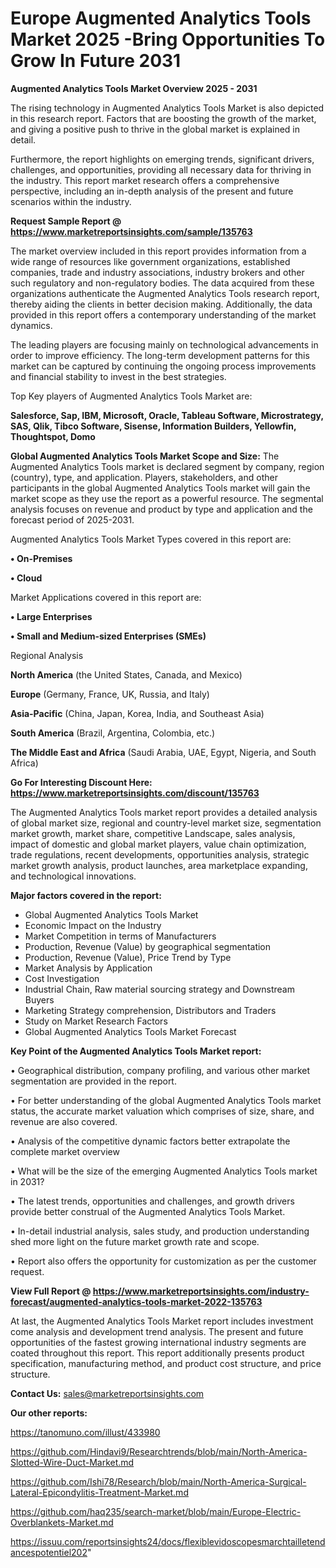  # Europe Augmented Analytics Tools Market 2025 -Bring Opportunities To Grow In Future 2031

<Strong> Augmented Analytics Tools Market Overview 2025 - 2031</strong>

The rising technology in Augmented Analytics Tools Market is also depicted in this research report. Factors that are boosting the growth of the market, and giving a positive push to thrive in the global market is explained in detail.

Furthermore, the report highlights on emerging trends, significant drivers, challenges, and opportunities, providing all necessary data for thriving in the industry. This report market research offers a comprehensive perspective, including an in-depth analysis of the present and future scenarios within the industry.

<strong>Request Sample Report @ <a href=https://www.marketreportsinsights.com/sample/135763>https://www.marketreportsinsights.com/sample/135763</a></strong>

The market overview included in this report provides information from a wide range of resources like government organizations, established companies, trade and industry associations, industry brokers and other such regulatory and non-regulatory bodies. The data acquired from these organizations authenticate the Augmented Analytics Tools research report, thereby aiding the clients in better decision making. Additionally, the data provided in this report offers a contemporary understanding of the market dynamics.

The leading players are focusing mainly on technological advancements in order to improve efficiency. The long-term development patterns for this market can be captured by continuing the ongoing process improvements and financial stability to invest in the best strategies.

Top Key players of Augmented Analytics Tools Market are:

<strong>Salesforce, Sap, IBM, Microsoft, Oracle, Tableau Software, Microstrategy, SAS, Qlik, Tibco Software, Sisense, Information Builders, Yellowfin, Thoughtspot, Domo</strong>

<strong><b>Global Augmented Analytics Tools Market Scope and Size:</b></strong>
The Augmented Analytics Tools market is declared segment by company, region (country), type, and application. Players, stakeholders, and other participants in the global Augmented Analytics Tools market will gain the market scope as they use the report as a powerful resource. The segmental analysis focuses on revenue and product by type and application and the forecast period of 2025-2031.

Augmented Analytics Tools Market Types covered in this report are:

<strong>• On-Premises

• Cloud</strong>

Market Applications covered in this report are:

<strong>• Large Enterprises

• Small and Medium-sized Enterprises (SMEs)</strong> 

Regional Analysis

<strong>North America</strong> (the United States, Canada, and Mexico)

<strong>Europe</strong> (Germany, France, UK, Russia, and Italy)

<strong>Asia-Pacific</strong> (China, Japan, Korea, India, and Southeast Asia)

<strong>South America</strong> (Brazil, Argentina, Colombia, etc.)

<strong>The Middle East and Africa</strong> (Saudi Arabia, UAE, Egypt, Nigeria, and South Africa)

<strong>Go For Interesting Discount Here: <a href=https://www.marketreportsinsights.com/discount/135763>https://www.marketreportsinsights.com/discount/135763</a></strong>

The Augmented Analytics Tools market report provides a detailed analysis of global market size, regional and country-level market size, segmentation market growth, market share, competitive Landscape, sales analysis, impact of domestic and global market players, value chain optimization, trade regulations, recent developments, opportunities analysis, strategic market growth analysis, product launches, area marketplace expanding, and technological innovations.

<strong><b>Major factors covered in the report:</b></strong>
<ul>
  <li>Global Augmented Analytics Tools Market </li>
  <li>Economic Impact on the Industry</li>
  <li>Market Competition in terms of Manufacturers</li>
  <li>Production, Revenue (Value) by geographical segmentation</li>
  <li>Production, Revenue (Value), Price Trend by Type</li>
  <li>Market Analysis by Application</li>
  <li>Cost Investigation</li>
  <li>Industrial Chain, Raw material sourcing strategy and Downstream Buyers</li>
  <li>Marketing Strategy comprehension, Distributors and Traders</li>
  <li>Study on Market Research Factors</li>
  <li>Global Augmented Analytics Tools Market Forecast</li>
</ul>

<strong><b>Key Point of the Augmented Analytics Tools Market report:</b></strong>

• Geographical distribution, company profiling, and various other market segmentation are provided in the report.

• For better understanding of the global Augmented Analytics Tools market status, the accurate market valuation which comprises of size, share, and revenue are also covered.

• Analysis of the competitive dynamic factors better extrapolate the complete market overview

• What will be the size of the emerging Augmented Analytics Tools market in 2031?

• The latest trends, opportunities and challenges, and growth drivers provide better construal of the Augmented Analytics Tools Market.

• In-detail industrial analysis, sales study, and production understanding shed more light on the future market growth rate and scope.

• Report also offers the opportunity for customization as per the customer request.

<strong><b>View Full Report @ <a href=https://www.marketreportsinsights.com/industry-forecast/augmented-analytics-tools-market-2022-135763>https://www.marketreportsinsights.com/industry-forecast/augmented-analytics-tools-market-2022-135763</a></b></strong>


At last, the Augmented Analytics Tools Market report includes investment come analysis and development trend analysis. The present and future opportunities of the fastest growing international industry segments are coated throughout this report. This report additionally presents product specification, manufacturing method, and product cost structure, and price structure.

<strong>Contact Us:</strong>
sales@marketreportsinsights.com

<strong>Our other reports:</strong>

<a href=https://tanomuno.com/illust/433980>https://tanomuno.com/illust/433980</a>

<a href=https://github.com/Hindavi9/Researchtrends/blob/main/North-America-Slotted-Wire-Duct-Market.md>https://github.com/Hindavi9/Researchtrends/blob/main/North-America-Slotted-Wire-Duct-Market.md</a>

<a href=https://github.com/Ishi78/Research/blob/main/North-America-Surgical-Lateral-Epicondylitis-Treatment-Market.md>https://github.com/Ishi78/Research/blob/main/North-America-Surgical-Lateral-Epicondylitis-Treatment-Market.md</a>

<a href=https://github.com/haq235/search-market/blob/main/Europe-Electric-Overblankets-Market.md>https://github.com/haq235/search-market/blob/main/Europe-Electric-Overblankets-Market.md</a>

<a href=https://issuu.com/reportsinsights24/docs/flexiblevidoscopesmarchtailletendancespotentiel202>https://issuu.com/reportsinsights24/docs/flexiblevidoscopesmarchtailletendancespotentiel202</a>"
